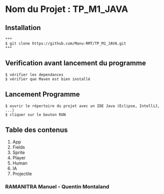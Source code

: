 # Nom du Projet : TP_M1_JAVA

## Installation

```
***
$ git clone https://github.com/Manu-RMT/TP_M1_JAVA.git   
***
```
## Verification avant lancement du programme
```
$ vérifier les dependances
$ vérifier que Maven est bien installé
```

## Lancement Programme 
```
$ ouvrir le répertoire du projet avec un IDE Java (Eclipse, IntelliJ, ...)
$ cliquer sur le bouton RUN
```
## Table des contenus
1. App
2. Fields
3. Sprite
4. Player
5. Human
6. IA
7. Projectile

### RAMANITRA Manuel - Quentin Montaland 